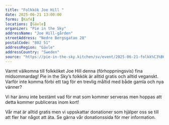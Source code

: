 ```yaml
---
title: "Folkkök Joe Hill "
date: 2025-06-21 13:00:00
forms: [Kafé]
locations: [Gävle]
organizer: "Pie in the Sky"
addressName: "Joe Hill-gården"
streetAddress: "Nedre Bergsgatan 28"
postalCode: "802 51"
addressRegion: "Gävle"
addressCountry: "Sweden"
source: "https://pie-in-the-sky.kitchen/sv/event/2025-06-21-folkk%C3%B6k-jh"
--- 
```

Varmt välkomna till folkköket Joe Hill denna (förhoppningsvis) fina midsommardag! Pie in the Sky’s folkkök är alltid gratis och alltid veganskt. Varför inte komma förbi ett tag för en trevlig måltid med både gamla och nya vänner?

Vi har ännu inte bestämt vad för mat som kommer serveras men hoppas att detta kommer publiceras inom kort!

Vår mat är alltid gratis men vi uppskattar donationer som hjälper oss se till att fler har något att äta. Se gärna vår donationssida för mer information.